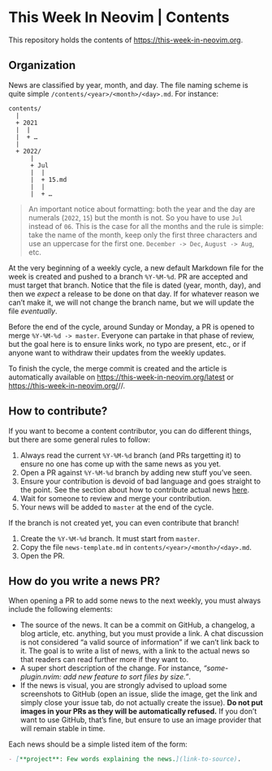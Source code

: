 # This Week In Neovim | Contents

This repository holds the contents of https://this-week-in-neovim.org.

## Organization

News are classified by year, month, and day. The file naming scheme is quite simple `/contents/<year>/<month>/<day>.md`.
For instance:

```
contents/
  |
  + 2021
  |  |
  |  + …
  |
  + 2022/
      |
      + Jul
      |  |
      |  + 15.md
      |  |
      |  + …
```

> An important notice about formatting: both the year and the day are numerals (`2022`, `15`) but the month is not. So
> you have to use `Jul` instead of `06`. This is the case for all the months and the rule is simple: take the name of
> the month, keep only the first three characters and use an uppercase for the first one. `December -> Dec`,
> `August -> Aug`, etc.

At the very beginning of a weekly cycle, a new default Markdown file for the week is created and pushed to a branch `%Y-%M-%d`. PR
are accepted and must target that branch. Notice that the file is dated (year, month, day), and then we _expect_ a
release to be done on that day. If for whatever reason we can’t make it, we will not change the branch name, but we will
update the file _eventually_.

Before the end of the cycle, around Sunday or Monday, a PR is opened to merge `%Y-%M-%d -> master`. Everyone can
partake in that phase of review, but the goal here is to ensure links work, no typo are present, etc., or if anyone want
to withdraw their updates from the weekly updates.

To finish the cycle, the merge commit is created and the article is automatically available on
https://this-week-in-neovim.org/latest or https://this-week-in-neovim.org/<year>/<month>/<day>.

## How to contribute?

If you want to become a content contributor, you can do different things, but there are some general rules to follow:

1. Always read the current `%Y-%M-%d` branch (and PRs targetting it) to ensure no one has come up with the same
   news as you yet.
2. Open a PR against `%Y-%M-%d` branch by adding new stuff you’ve seen.
3. Ensure your contribution is devoid of bad language and goes straight to the point. See the section about how to
   contribute actual news [here](#how-do-you-write-a-news-pr).
4. Wait for someone to review and merge your contribution.
5. Your news will be added to `master` at the end of the cycle.

If the branch is not created yet, you can even contribute that branch!

1. Create the `%Y-%M-%d` branch. It must start from `master`.
2. Copy the file `news-template.md` in `contents/<year>/<month>/<day>.md`.
3. Open the PR.

## How do you write a news PR?

When opening a PR to add some news to the next weekly, you must always include the following elements:

- The source of the news. It can be a commit on GitHub, a changelog, a blog article, etc. anything, but you must provide
  a link. A chat discussion is not considered “a valid source of information” if we can’t link back to it. The goal is
  to write a list of news, with a link to the actual news so that readers can read further more if they want to.
- A super short description of the change. For instance, _“some-plugin.nvim: add new feature to sort files by size.”_.
- If the news is visual, you are strongly advised to upload some screenshots to GitHub (open an issue, slide the image,
  get the link and simply close your issue tab, do not actually create the issue). **Do not put images in your PRs as
  they will be automatically refused.** If you don’t want to use GitHub, that’s fine, but ensure to use an image
  provider that will remain stable in time.

Each news should be a simple listed item of the form:

```markdown
- [**project**: Few words explaining the news.](link-to-source).
```
